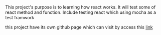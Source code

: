 This project's purpose is to learning how react works.
It will test some of react method and function.
Include testing react which using mocha as a test framwork

this project have its own github page which can visit by access this [link](https://icaria555.github.io/Revenous/)